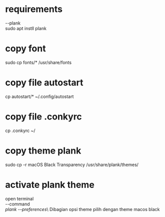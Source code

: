 # requirements
--plank\
         sudo apt instll plank

# copy font 
sudo cp fonts/* /usr/share/fonts

# copy file autostart
cp autostart/* ~/.config/autostart

# copy file .conkyrc
cp .conkyrc ~/

# copy theme plank
sudo cp -r macOS Black Transparency /usr/share/plank/themes/

# activate plank theme
open terminal\
               --command\
               *plank --preferences*\ 
                                       Dibagian opsi theme pilih dengan theme macos black
